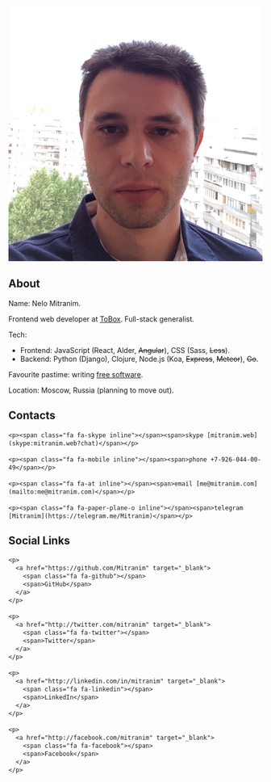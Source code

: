 <div class="float-right">
  <img src="/images/face-square.jpg">
</div>

<h2>About</h2>

Name: Nelo Mitranim.

Frontend web developer at [ToBox](http://tobox.com). Full-stack generalist.

Tech:
* Frontend: JavaScript (React, Alder, ~~Angular~~), CSS (Sass, ~~Less~~).
* Backend: Python (Django), Clojure, Node.js (Koa, ~~Express~~, ~~Meteor~~), ~~Go~~.

Favourite pastime: writing [free software](/works/).

Location: Moscow, Russia (planning to move out).

<div class="md-layout-row">
  <div class="md-flex-1">
    <h2>Contacts</h2>

    <p><span class="fa fa-skype inline"></span><span>skype [mitranim.web](skype:mitranim.web?chat)</span></p>

    <p><span class="fa fa-mobile inline"></span><span>phone +7-926-044-00-49</span></p>

    <p><span class="fa fa-at inline"></span><span>email [me@mitranim.com](mailto:me@mitranim.com)</span></p>

    <p><span class="fa fa-paper-plane-o inline"></span><span>telegram [Mitranim](https://telegram.me/Mitranim)</span></p>
  </div>

  <div class="md-flex-1">
    <h2>Social Links</h2>

    <p>
      <a href="https://github.com/Mitranim" target="_blank">
        <span class="fa fa-github"></span>
        <span>GitHub</span>
      </a>
    </p>

    <p>
      <a href="http://twitter.com/mitranim" target="_blank">
        <span class="fa fa-twitter"></span>
        <span>Twitter</span>
      </a>
    </p>

    <p>
      <a href="http://linkedin.com/in/mitranim" target="_blank">
        <span class="fa fa-linkedin"></span>
        <span>LinkedIn</span>
      </a>
    </p>

    <p>
      <a href="http://facebook.com/mitranim" target="_blank">
        <span class="fa fa-facebook"></span>
        <span>Facebook</span>
      </a>
    </p>
  </div>
</div>
